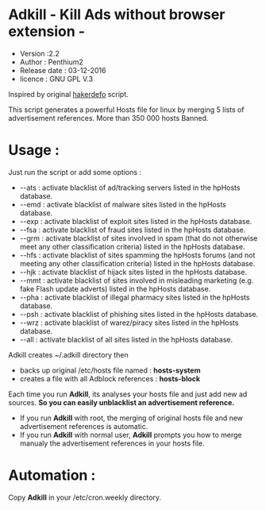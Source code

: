 # Adkill - Kill Ads without browser extension -
- Version :2.2
- Author : Penthium2
- Release date : 03-12-2016
- licence : GNU GPL V.3

Inspired by original [hakerdefo] script.

This script generates a powerful Hosts file for linux by merging 5 lists of advertisement references.
More than 350 000 hosts Banned.
# Usage :
Just run the script or add some options :
- --ats : activate blacklist of ad/tracking servers listed in the hpHosts database.
- --emd : activate blacklist of malware sites listed in the hpHosts database.
- --exp : activate blacklist of exploit sites listed in the hpHosts database.
- --fsa : activate blacklist of fraud sites listed in the hpHosts database.
- --grm : activate blacklist of sites involved in spam (that do not otherwise meet any other classification criteria) listed in the hpHosts database.
- --hfs : activate blacklist of sites spamming the hpHosts forums (and not meeting any other classification criteria) listed in the hpHosts database.
- --hjk : activate blacklist of hijack sites listed in the hpHosts database.
- --mmt : activate blacklist of sites involved in misleading marketing (e.g. fake Flash update adverts) listed in the hpHosts database.
- --pha : activate blacklist of illegal pharmacy sites listed in the hpHosts database.
- --psh : activate blacklist of phishing sites listed in the hpHosts database.
- --wrz : activate blacklist of warez/piracy sites listed in the hpHosts database.
- --all : activate blacklist of all sites listed in the hpHosts database.


Adkill creates ~/.adkill directory then
- backs up original /etc/hosts file named : **hosts-system**
- creates a file with all Adblock references : **hosts-block**

Each time you run **Adkill**, its analyses your hosts file and just add new ad sources. 
**So you can easily unblacklist an advertisement reference.**

- If you run **Adkill** with root, the merging of original hosts file and new advertisement references is automatic.
- If you run **Adkill** with normal user, **Adkill** prompts you how to merge manualy the advertisement references in your hosts file.

# Automation :
Copy **Adkill** in your /etc/cron.weekly directory.


[hakerdefo]: <http://vsido.org/index.php?topic=757.0>
